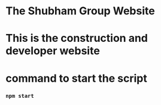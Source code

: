 # The Shubham Group Website
# This is the construction and developer website


# command to start the script
### `npm start`
